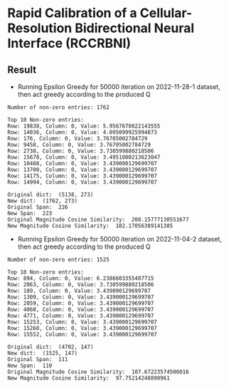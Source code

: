 # Rapid Calibration of a Cellular-Resolution Bidirectional Neural Interface (RCCRBNI)

## Result
- Running Epsilon Greedy for 50000 iteration on 2022-11-28-1 dataset, then act greedy according to the produced Q
```
Number of non-zero entries: 1762

Top 10 Non-zero entries:
Row: 19838, Column: 0, Value: 5.9567670822143555
Row: 14036, Column: 0, Value: 4.095099925994873
Row: 176, Column: 0, Value: 3.76705002784729
Row: 9458, Column: 0, Value: 3.76705002784729
Row: 2738, Column: 0, Value: 3.730599880218506
Row: 15678, Column: 0, Value: 3.4951000213623047
Row: 10488, Column: 0, Value: 3.439000129699707
Row: 13700, Column: 0, Value: 3.439000129699707
Row: 14175, Column: 0, Value: 3.439000129699707
Row: 14994, Column: 0, Value: 3.439000129699707

Original dict:  (5138, 273)
New dict:  (1762, 273)
Original Span:  226
New Span:  223
Original Magnitude Cosine Similarity:  208.15777130551677
New Magnitude Cosine Similarity:  182.17056389141385
```

- Running Epsilon Greedy for 50000 iteration on 2022-11-04-2 dataset, then act greedy according to the produced Q
```
Number of non-zero entries: 1525

Top 10 Non-zero entries:
Row: 894, Column: 0, Value: 6.2386603355407715
Row: 2063, Column: 0, Value: 3.730599880218506
Row: 189, Column: 0, Value: 3.439000129699707
Row: 1309, Column: 0, Value: 3.439000129699707
Row: 2059, Column: 0, Value: 3.439000129699707
Row: 4060, Column: 0, Value: 3.439000129699707
Row: 4771, Column: 0, Value: 3.439000129699707
Row: 15253, Column: 0, Value: 3.439000129699707
Row: 15260, Column: 0, Value: 3.439000129699707
Row: 15552, Column: 0, Value: 3.439000129699707

Original dict:  (4702, 147)
New dict:  (1525, 147)
Original Span:  111
New Span:  110
Original Magnitude Cosine Similarity:  107.67223574506016
New Magnitude Cosine Similarity:  97.75214248890961
```
